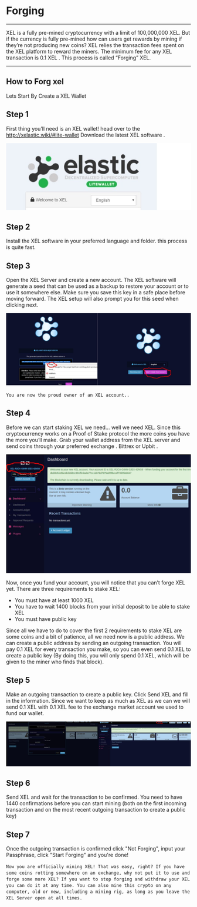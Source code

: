 <!-- TITLE: Forging -->
<!-- SUBTITLE: A quick summary of Forging -->

# Forging
-----

XEL is a fully pre-mined cryptocurrency with a limit of 100,000,000 XEL. But if the currency is fully pre-mined how can users get rewards by mining if they’re not producing new coins?
XEL relies the transaction fees spent on the XEL platform to reward the miners. The minimum fee for any XEL transaction is 0.1 XEL . This process is called “Forging” XEL. 

-----

How to Forg xel
-----
Lets Start By Create a XEL  Wallet

Step 1
-----
First thing you’ll need is an XEL wallet! head over to the  http://xelastic.wiki/#lite-wallet Download the latest XEL software .


![Xel Wallet App](/uploads/wallet/xel-wallet-app.jpg "Xel Wallet App")


Step 2
-----
 Install the XEL software in your preferred language and folder. this process is quite fast.
 
Step 3
-----
 Open the XEL Server and create a new account. The XEL software will generate a seed that can be used as a backup to restore your account or to use it somewhere else. Make sure you save this key in a safe place before moving forward. The XEL setup will also prompt you for this seed when clicking next.
 
 ![Passphrase](/uploads/wallet/passphrase.jpg "Passphrase")

`You are now the proud owner of an XEL account..`

Step 4
-----
Before we can start staking XEL we need… well we need XEL. Since this cryptocurrency works on a Proof of Stake protocol the more coins you have the more you’ll make. Grab your wallet address from the XEL server and send coins through your preferred exchange . Bittrex or Upbit .

![Address](/uploads/wallet/address.jpg "Address")

Now, once you fund your account, you will notice that you can’t forge XEL yet. There are three requirements to stake XEL:

* You must have at least 1000 XEL
* You have to wait 1400 blocks from your initial deposit to be able to stake XEL
* You must have public key

Since all we have to do to cover the first 2 requirements to stake XEL are some coins and a bit of patience, all we need now is a public address. We can create a public address by sending an outgoing transaction. You will pay 0.1  XEL for every transaction you make, so you can even send 0.1 XEL to create a public key (By doing this, you will only spend 0.1 XEL, which will be given to the miner who finds that block).

Step 5
-----
 Make an outgoing transaction to create a public key. Click Send XEL and fill in the information. Since we want to keep as much as XEL as we can we will send 0.1 XEL with 0.1 XEL fee to the exchange market account we used to fund our wallet.
 
 
![Sendxel](/uploads/wallet/sendxel.jpg "Sendxel")

Step 6
-----
Send XEL and wait for the transaction to be confirmed. You need to have 1440 confirmations before you can start mining (both on the first incoming transaction and on the most recent outgoing transaction to create a public key)

Step 7
-----
Once the outgoing transaction is confirmed click "Not Forging", input  your Passphrase, click "Start Forging" and you're done!
 
 
 `Now you are officially mining XEL! That was easy, right? If you have some coins rotting somewhere on an exchange, why not put it to use and forge some more XEL? If you want to stop forging and withdraw your XEL you can do it at any time. You can also mine this crypto on any computer, old or new, including a mining rig, as long as you leave the XEL Server open at all times.`

